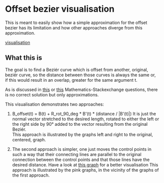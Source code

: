 # Offset bezier visualisation

This is meant to easily show how a simple approximation for the offset bezier has its limitation 
and how other approaches diverge from this approximation.

[visualisation]()

## What this is

The goal is to find a Beziér curve which is offset from another, original, beziér curve, so the distance between those curves is always the same or, if this would result in an overlap, greater for the same argument t.

As is discussed in [this](https://math.stackexchange.com/q/302076/898405) or [this](https://math.stackexchange.com/q/465782/898405) Mathematics-Stackexchange questions, there is no correct solution but only approximations.

This visualisation demonstrates two approaches:

1. B_offset(t) = B(t) + R_rot_90_deg * B'(t) * (distance / |B'(t)|)
   It is just the normal vector stretched to the desired length, rotated to either the left or the right side by 90° added to the vector resulting from the original Beziér.  
   This approach is illustrated by the graphs left and right to the original, centered, graph.
   
2. The second approach is simpler, one just moves the control points in such a way that their connecting lines are parallel to the original connection between the control points and that those lines have the desired distance.
   Have a look at [this graph](https://math.stackexchange.com/a/467038/898405) for a better visualisation
   This approach is illustrated by the pink graphs, in the vicinity of the graphs of the first approach. 

